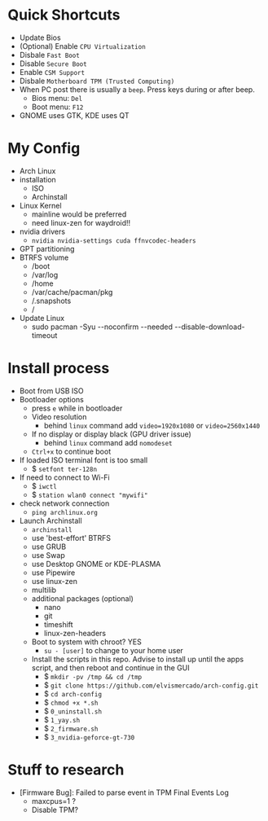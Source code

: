 # Quick Shortcuts
- Update Bios
- (Optional) Enable `CPU Virtualization`
- Disbale `Fast Boot`
- Disable `Secure Boot`
- Enable `CSM Support`
- Disbale `Motherboard TPM (Trusted Computing)`
- When PC post there is usually a `beep`. Press keys during or after beep.
  - Bios menu: `Del`
  - Boot menu: `F12`
- GNOME uses GTK, KDE uses QT

# My Config

- Arch Linux
- installation
  - ISO
  - Archinstall
- Linux Kernel
  - mainline would be preferred
  - need linux-zen for waydroid!!
- nvidia drivers
  - `nvidia nvidia-settings cuda ffnvcodec-headers`
- GPT partitioning
- BTRFS volume
  - /boot
  - /var/log
  - /home
  - /var/cache/pacman/pkg
  - /.snapshots
  - /
- Update Linux
  - sudo pacman -Syu --noconfirm --needed --disable-download-timeout

# Install process

- Boot from USB ISO
- Bootloader options
  - press `e` while in bootloader
  - Video resolution
    - behind `linux` command add `video=1920x1080` or `video=2560x1440`
  - If no display or display black (GPU driver issue)
    - behind `linux` command add `nomodeset`
  - `Ctrl+x` to continue boot
- If loaded ISO terminal font is too small
  - $ `setfont ter-128n`
- If need to connect to Wi-Fi
  - $ `iwctl`
  - $ `station wlan0 connect "mywifi"`
- check network connection
  - `ping archlinux.org`
- Launch Archinstall
  - `archinstall`
  - use 'best-effort' BTRFS
  - use GRUB
  - use Swap
  - use Desktop GNOME or KDE-PLASMA
  - use Pipewire
  - use linux-zen
  - multilib
  - additional packages (optional)
    - nano
    - git
    - timeshift
    - linux-zen-headers
    <!-- - amd-ucode/intel-ucode -->
  - Boot to system with chroot? YES
    - `su - [user]` to change to your home user
  - Install the scripts in this repo. Advise to install up until the apps script, and then reboot and continue in the GUI
    - $ `mkdir -pv /tmp && cd /tmp`
    - $ `git clone https://github.com/elvismercado/arch-config.git`
    - $ `cd arch-config`
    - $ `chmod +x *.sh`
    - $ `0_uninstall.sh`
    - $ `1_yay.sh`
    - $ `2_firmware.sh`
    - $ `3_nvidia-geforce-gt-730`


# Stuff to research
- [Firmware Bug]: Failed to parse event in TPM Final Events Log
  - maxcpus=1 ?
  - Disable TPM?